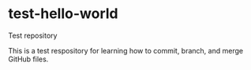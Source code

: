 # test-hello-world
Test repository

This is a test respository for learning how to commit, branch, and merge GitHub files.
